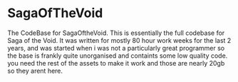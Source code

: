 # SagaOfTheVoid
The CodeBase for SagaOftheVoid.
This is essentially the full codebase for Saga of the Void.
It was written for mostly 80 hour work weeks for the last 2 years, and was started when i was not a particularly great programmer
so the base is frankly quite unorganised and containts some low quality code.
you need the rest of the assets to make it work and those are nearly 20gb so they arent here.
